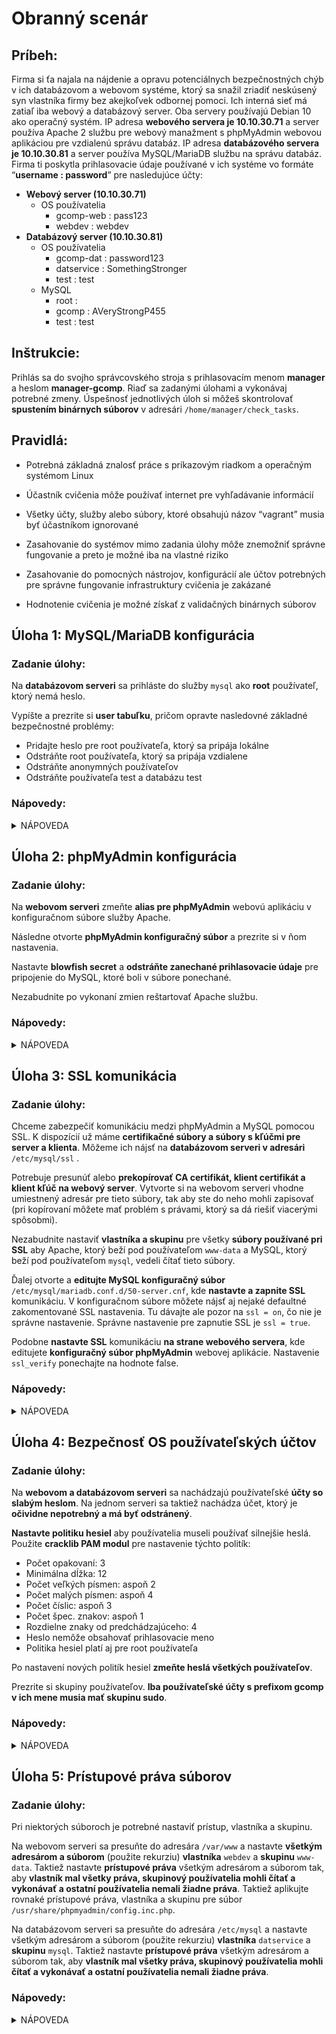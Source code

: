 # Obranný scenár

## Príbeh:

Firma si ťa najala na nájdenie a opravu potenciálnych bezpečnostných chýb v ich databázovom a webovom systéme, ktorý sa snažil zriadiť neskúsený syn vlastníka firmy bez akejkoľvek odbornej pomoci. Ich interná sieť má zatiaľ iba webový a databázový server. Oba servery používajú Debian 10 ako operačný systém. IP adresa **webového servera je 10.10.30.71** a server používa Apache 2 službu pre webový manažment s phpMyAdmin webovou aplikáciou pre vzdialenú správu databáz. IP adresa **databázového servera je 10.10.30.81** a server používa MySQL/MariaDB službu na správu databáz. Firma ti poskytla prihlasovacie údaje používané v ich systéme vo formáte “**username : password**” pre nasledujúce účty:

 -   **Webový server (10.10.30.71)**
	 -   OS používatelia
	     -   gcomp-web : pass123
	     -   webdev : webdev
 -   **Databázový server (10.10.30.81)**
     -   OS používatelia
	     -   gcomp-dat : password123
	     -   datservice : SomethingStronger
	     -   test : test
     -   MySQL
	     -   root :
	     -   gcomp : AVeryStrongP455
	     -   test : test
      

## Inštrukcie:

Prihlás sa do svojho správcovského stroja s prihlasovacím menom **manager** a heslom **manager-gcomp**. Riaď sa zadanými úlohami a vykonávaj potrebné zmeny. Úspešnosť jednotlivých úloh si môžeš skontrolovať **spustením binárnych súborov** v adresári `/home/manager/check_tasks`.

## Pravidlá:

-   Potrebná základná znalosť práce s príkazovým riadkom a operačným systémom Linux
    
-   Účastník cvičenia môže používať internet pre vyhľadávanie informácií
    
-   Všetky účty, služby alebo súbory, ktoré obsahujú názov “vagrant” musia byť účastníkom ignorované
    
-   Zasahovanie do systémov mimo zadania úlohy môže znemožniť správne fungovanie a preto je možné iba na vlastné riziko
    
-   Zasahovanie do pomocných nástrojov, konfigurácií ale účtov potrebných pre správne fungovanie infrastruktury cvičenia je zakázané
    
-   Hodnotenie cvičenia je možné získať z validačných binárnych súborov


## Úloha 1: MySQL/MariaDB konfigurácia

### Zadanie úlohy:

Na **databázovom serveri** sa prihláste do služby `mysql` ako **root** používateľ, ktorý nemá heslo.

Vypíšte a prezrite si **user tabuľku**, pričom opravte nasledovné základné bezpečnostné problémy:

-   Pridajte heslo pre root používateľa, ktorý sa pripája lokálne
-   Odstráňte root používateľa, ktorý sa pripája vzdialene
-   Odstráňte anonymných používateľov
-   Odstráňte používateľa test a databázu test
    

### Nápovedy:

<details>
  <summary>NÁPOVEDA</summary>
  
-   Pre použitie `mysql` služby zadajte `mysql -u USER`, kde USER je prihlasovacie meno.
-   Jednoduchý dopyt pre výpis user tabuľky je `SELECT user,host,password FROM mysql.user`
-   Použite internetový vyhľadávač pre nájdenie dopytov, ktoré vykonajú požadované jednoduché úlohy.
</details>

## Úloha 2: phpMyAdmin konfigurácia

### Zadanie úlohy:

Na **webovom serveri** zmeňte **alias pre phpMyAdmin** webovú aplikáciu v konfiguračnom súbore služby Apache.

Následne otvorte **phpMyAdmin konfiguračný súbor** a prezrite si v ňom nastavenia.

Nastavte **blowfish secret** a **odstráňte zanechané prihlasovacie údaje** pre pripojenie do MySQL, ktoré boli v súbore ponechané.

Nezabudnite po vykonaní zmien reštartovať Apache službu.

### Nápovedy:

<details>
  <summary>NÁPOVEDA</summary>
  
-   Cesta k phpMyAdmin konfiguračnému súboru: 	`/usr/share/phpmyadmin/config.inc.php`
-   Cesta k Apache konfiguračnému súboru:  
    `/etc/apache2/apache2.conf`
</details>    

## Úloha 3: SSL komunikácia

### Zadanie úlohy:

Chceme zabezpečiť komunikáciu medzi phpMyAdmin a MySQL pomocou SSL. K dispozícií už máme **certifikačné súbory a súbory s kľúčmi pre server a klienta**. Môžeme ich nájsť na **databázovom serveri v adresári**  `/etc/mysql/ssl` .

Potrebuje presunúť alebo **prekopírovať CA certifikát, klient certifikát a klient kľúč na webový server**. Vytvorte si na webovom serveri vhodne umiestnený adresár pre tieto súbory, tak aby ste do neho mohli zapisovať (pri kopírovaní môžete mať problém s právami, ktorý sa dá riešiť viacerými spôsobmi).

Nezabudnite nastaviť **vlastníka a skupinu** pre všetky **súbory používané pri SSL** aby Apache, ktorý beží pod používateľom `www-data` a MySQL, ktorý beží pod používateľom `mysql`, vedeli čítať tieto súbory.

Ďalej otvorte a **editujte MySQL konfiguračný súbor**  `/etc/mysql/mariadb.conf.d/50-server.cnf`, kde **nastavte a zapnite SSL** komunikáciu. V konfiguračnom súbore môžete nájsť aj nejaké defaultné zakomentované SSL nastavenia. Tu dávajte ale pozor na `ssl = on`, čo nie je správne nastavenie. Správne nastavenie pre zapnutie SSL je `ssl = true`.

Podobne **nastavte SSL** komunikáciu **na strane webového servera**, kde editujete **konfiguračný súbor phpMyAdmin** webovej aplikácie. Nastavenie `ssl_verify` ponechajte na hodnote false.

### Nápovedy:

<details>
  <summary>NÁPOVEDA</summary>
  
-   Na kopírovanie súborov môžete použiť `scp` alebo `rsync`.
-   V konfiguračných súboroch stačí nastaviť cesty k potrebným SSL súborom a zapnúť SSL.
-   Pamätajte, že databázový server používa server certifikát a klúč a webový server používa klient certifikát a klúč.
-   Pre zmenu vlastníka a skupiny súborov, použite príkaz `chown`.
</details>    

## Úloha 4: Bezpečnosť OS používateľských účtov

### Zadanie úlohy:

Na **webovom a databázovom serveri** sa nachádzajú používateľské **účty so slabým heslom**. Na jednom serveri sa taktiež nachádza účet, ktorý je **očividne nepotrebný a má byť odstránený**.

**Nastavte politiku hesiel** aby používatelia museli používať silnejšie heslá. Použite **cracklib PAM modul** pre nastavenie týchto politík:

-   Počet opakovaní: 	3
-   Minimálna dĺžka:  	12
-   Počet veľkých písmen:  aspoň 2
-   Počet malých písmen:  aspoň 4
-   Počet číslic:  aspoň 3
-   Počet špec. znakov:  aspoň 1
-   Rozdielne znaky od predchádzajúceho:  4
-   Heslo nemôže obsahovať prihlasovacie meno
-   Politika hesiel platí aj pre root používateľa
    
Po nastavení nových politík hesiel **zmeňte heslá všetkých používateľov**.

Prezrite si skupiny používateľov. **Iba používateľské účty s prefixom gcomp v ich mene musia mať skupinu sudo**.

### Nápovedy:

<details>
  <summary>NÁPOVEDA</summary>
  
-   Politika hesiel sa konfiguruje v tomto súbore: `/etc/pam.d/common-password`
-   `man pam_cracklib`
-   `man gpasswd`
</details>        

## Úloha 5: Prístupové práva súborov

### Zadanie úlohy:

Pri niektorých súboroch je potrebné nastaviť prístup, vlastníka a skupinu.

Na webovom serveri sa presuňte do adresára `/var/www` a nastavte **všetkým adresárom a súborom** (použite rekurziu) **vlastníka**  `webdev` a **skupinu**  `www-data`. Taktiež nastavte **prístupové práva** všetkým adresárom a súborom tak, aby **vlastník mal všetky práva, skupinový používatelia mohli čítať a vykonávať a ostatní používatelia nemali žiadne práva**. Taktiež aplikujte rovnaké prístupové práva, vlastníka a skupinu pre súbor `/usr/share/phpmyadmin/config.inc.php`.

Na databázovom serveri sa presuňte do adresára `/etc/mysql` a nastavte všetkým adresárom a súborom (použite rekurziu) **vlastníka** `datservice` a **skupinu** `mysql`. Taktiež nastavte **prístupové práva** všetkým adresárom a súborom tak, aby **vlastník mal všetky práva, skupinový používatelia mohli čítať a vykonávať a ostatní používatelia nemali žiadne práva**.

### Nápovedy:

<details>
  <summary>NÁPOVEDA</summary>
  
-   `man chown`
-   `man chmod`
-   Potrebné prístupové práva sa dajú nastaviť oktetovým číslom 750
</details>          
